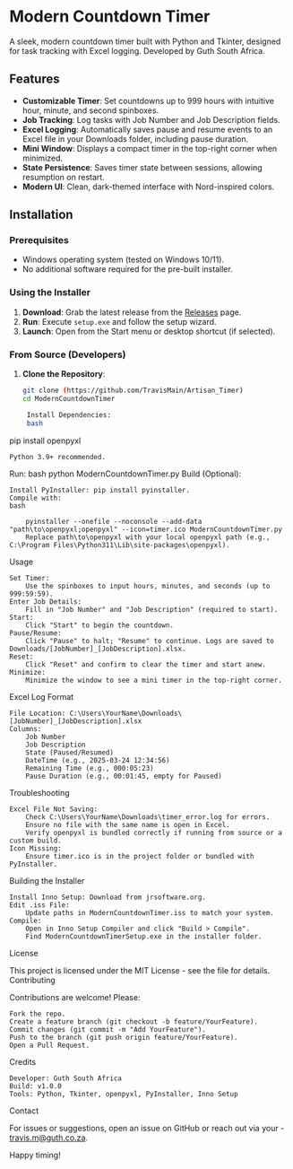 # Modern Countdown Timer

A sleek, modern countdown timer built with Python and Tkinter, designed for task tracking with Excel logging. Developed by Guth South Africa.

## Features

- **Customizable Timer**: Set countdowns up to 999 hours with intuitive hour, minute, and second spinboxes.
- **Job Tracking**: Log tasks with Job Number and Job Description fields.
- **Excel Logging**: Automatically saves pause and resume events to an Excel file in your Downloads folder, including pause duration.
- **Mini Window**: Displays a compact timer in the top-right corner when minimized.
- **State Persistence**: Saves timer state between sessions, allowing resumption on restart.
- **Modern UI**: Clean, dark-themed interface with Nord-inspired colors.

## Installation

### Prerequisites
- Windows operating system (tested on Windows 10/11).
- No additional software required for the pre-built installer.

### Using the Installer
1. **Download**: Grab the latest release from the [Releases](https://github.com/TravisMain/Artisan_Timer) page.
2. **Run**: Execute `setup.exe` and follow the setup wizard.
3. **Launch**: Open from the Start menu or desktop shortcut (if selected).

### From Source (Developers)
1. **Clone the Repository**:
   ```bash
   git clone (https://github.com/TravisMain/Artisan_Timer)
   cd ModernCountdownTimer

    Install Dependencies:
    bash

pip install openpyxl

    Python 3.9+ recommended.

Run:
bash
python ModernCountdownTimer.py
Build (Optional):

    Install PyInstaller: pip install pyinstaller.
    Compile with:
    bash

        pyinstaller --onefile --noconsole --add-data "path\to\openpyxl;openpyxl" --icon=timer.ico ModernCountdownTimer.py
        Replace path\to\openpyxl with your local openpyxl path (e.g., C:\Program Files\Python311\Lib\site-packages\openpyxl).

Usage

    Set Timer:
        Use the spinboxes to input hours, minutes, and seconds (up to 999:59:59).
    Enter Job Details:
        Fill in "Job Number" and "Job Description" (required to start).
    Start:
        Click "Start" to begin the countdown.
    Pause/Resume:
        Click "Pause" to halt; "Resume" to continue. Logs are saved to Downloads/[JobNumber]_[JobDescription].xlsx.
    Reset:
        Click "Reset" and confirm to clear the timer and start anew.
    Minimize:
        Minimize the window to see a mini timer in the top-right corner.

Excel Log Format

    File Location: C:\Users\YourName\Downloads\[JobNumber]_[JobDescription].xlsx
    Columns:
        Job Number
        Job Description
        State (Paused/Resumed)
        DateTime (e.g., 2025-03-24 12:34:56)
        Remaining Time (e.g., 000:05:23)
        Pause Duration (e.g., 00:01:45, empty for Paused)

Troubleshooting

    Excel File Not Saving:
        Check C:\Users\YourName\Downloads\timer_error.log for errors.
        Ensure no file with the same name is open in Excel.
        Verify openpyxl is bundled correctly if running from source or a custom build.
    Icon Missing:
        Ensure timer.ico is in the project folder or bundled with PyInstaller.

Building the Installer

    Install Inno Setup: Download from jrsoftware.org.
    Edit .iss File:
        Update paths in ModernCountdownTimer.iss to match your system.
    Compile:
        Open in Inno Setup Compiler and click "Build > Compile".
        Find ModernCountdownTimerSetup.exe in the installer folder.

License

This project is licensed under the MIT License - see the  file for details.
Contributing

Contributions are welcome! Please:

    Fork the repo.
    Create a feature branch (git checkout -b feature/YourFeature).
    Commit changes (git commit -m "Add YourFeature").
    Push to the branch (git push origin feature/YourFeature).
    Open a Pull Request.

Credits

    Developer: Guth South Africa
    Build: v1.0.0
    Tools: Python, Tkinter, openpyxl, PyInstaller, Inno Setup

Contact

For issues or suggestions, open an issue on GitHub or reach out via your - travis.m@guth.co.za.

Happy timing!
